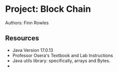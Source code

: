 # Project: Block Chain

Authors: Finn Rowles

## Resources

*   Java Version 17.0.13
*   Professor Osera's Textbook and Lab Instructions
*   Java utils library: specifically, arrays and Bytes.
*   
